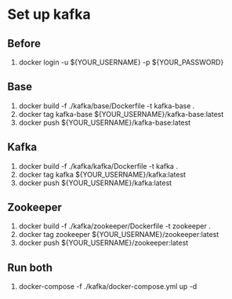 # Set up kafka

## Before
1. docker login -u ${YOUR_USERNAME} -p ${YOUR_PASSWORD}

## Base
1. docker build -f ./kafka/base/Dockerfile -t kafka-base .
2. docker tag kafka-base ${YOUR_USERNAME}/kafka-base:latest
3. docker push ${YOUR_USERNAME}/kafka-base:latest

## Kafka
1. docker build -f ./kafka/kafka/Dockerfile -t kafka .
2. docker tag kafka ${YOUR_USERNAME}/kafka:latest
3. docker push ${YOUR_USERNAME}/kafka:latest

## Zookeeper
1. docker build -f ./kafka/zookeeper/Dockerfile -t zookeeper .
2. docker tag zookeeper ${YOUR_USERNAME}/zookeeper:latest
3. docker push ${YOUR_USERNAME}/zookeeper:latest

## Run both
1. docker-compose -f ./kafka/docker-compose.yml up -d

